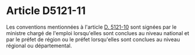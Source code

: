 # Article D5121-11

  
Les conventions mentionnées à l'article [D. 5121-10][1] sont signées par le ministre chargé de l'emploi lorsqu'elles sont conclues au niveau national et par le préfet de région ou le préfet lorsqu'elles sont conclues au niveau régional ou départemental.

 [1]: /affichCodeArticle.do?cidTexte=LEGITEXT000006072050&idArticle=LEGIARTI000018494152&dateTexte=&categorieLien=cid